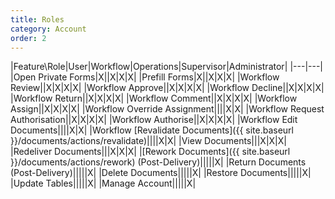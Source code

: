 ```yaml
---
title: Roles
category: Account
order: 2
---
```


|Feature\Role|User|Workflow|Operations|Supervisor|Administrator|
|---|---|
|Open Private Forms|X||X|X|X|
|Prefill Forms|X||X|X|X|
|Workflow Review||X|X|X|X|
|Workflow Approve||X|X|X|X|
|Workflow Decline||X|X|X|X|
|Workflow Return||X|X|X|X|
|Workflow Comment||X|X|X|X|
|Workflow Assign||X|X|X|X|
|Workflow Override Assignment||||X|X|
|Workflow Request Authorisation||X|X|X|X|
|Workflow Authorise||X|X|X|X|
|Workflow Edit Documents||||X|X|
|Workflow [Revalidate Documents]({{ site.baseurl }}/documents/actions/revalidate)||||X|X|
|View Documents|||X|X|X|
|Redeliver Documents|||X|X|X|
|[Rework Documents]({{ site.baseurl }}/documents/actions/rework) (Post-Delivery)|||||X|
|Return Documents (Post-Delivery)|||||X|
|Delete Documents|||||X|
|Restore Documents|||||X|
|Update Tables|||||X|
|Manage Account|||||X|